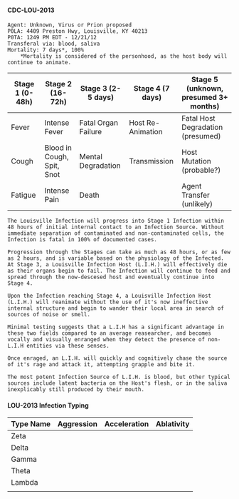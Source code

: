 #### CDC-LOU-2013
```
Agent: Unknown, Virus or Prion proposed
P0LA: 4409 Preston Hwy, Louisville, KY 40213
P0TA: 1249 PM EDT - 12/21/12
Transferal via: blood, saliva
Mortality: 7 days*, 100%
	*Mortality is considered of the personhood, as the host body will continue to animate.
```

| Stage 1 (0-48h) | Stage 2 (16-72h)           | Stage 3 (2-5 days)  | Stage 4 (7 days)  | Stage 5 (unknown, presumed 3+ months) |
| --------------- | -------------------------- | ------------------- | ----------------- | ------------------------------------- |
| Fever           | Intense Fever              | Fatal Organ Failure | Host Re-Animation | Fatal Host Degradation (presumed)     |
| Cough           | Blood in Cough, Spit, Snot | Mental Degradation  | Transmission      | Host Mutation (probable?)             |
| Fatigue         | Intense Pain               | Death               |                   | Agent Transfer (unlikely)             |

```
The Louisville Infection will progress into Stage 1 Infection within 48 hours of initial internal contact to an Infection Source. Without immediate separation of contaminated and non-contaminated cells, the Infection is fatal in 100% of documented cases.

Progression through the Stages can take as much as 48 hours, or as few as 2 hours, and is variable based on the physiology of the Infected. At Stage 3, a Louisville Infection Host (L.I.H.) will effectively die as their organs begin to fail. The Infection will continue to feed and spread through the now-descesed host and eventually continue into Stage 4.

Upon the Infection reaching Stage 4, a Louisville Infection Host (L.I.H.) will reanimate without the use of it's now ineffective internal structure and begin to wander their local area in search of sources of noise or smell.

Minimal testing suggests that a L.I.H has a significant advantage in these two fields compared to an average reasearcher, and becomes vocally and visually enranged when they detect the presence of non-L.I.H entities via these senses.

Once enraged, an L.I.H. will quickly and cognitively chase the source of it's rage and attack it, attempting grapple and bite it.

The most potent Infection Source of L.I.H. is blood, but other typical sources include latent bacteria on the Host's flesh, or in the saliva inexplicably still produced by their mouth. 
```

#### LOU-2013 Infection Typing
| Type Name | Aggression | Acceleration | Ablativity |
| --------- | ---------- | ------------ | ---------- |
| Zeta      |            |              |            |
| Delta     |            |              |            |
| Gamma     |            |              |            |
| Theta     |            |              |            |
| Lambda    |            |              |            |
|           |            |              |            |

